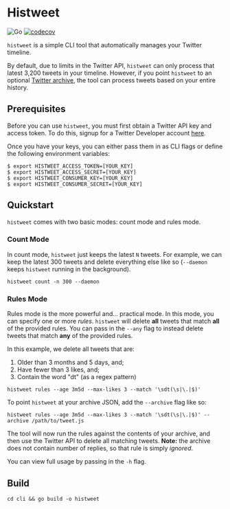 # Histweet

![Go](https://github.com/aksiksi/histweet/workflows/Go/badge.svg)
[![codecov](https://codecov.io/gh/aksiksi/histweet/branch/master/graph/badge.svg)](https://codecov.io/gh/aksiksi/histweet)

`histweet` is a simple CLI tool that automatically manages your Twitter timeline.

By default, due to limits in the Twitter API, `histweet` can only process that latest 3,200 tweets in your timeline. However, if you point `histweet` to an optional [Twitter archive](https://help.twitter.com/en/managing-your-account/how-to-download-your-twitter-archive), the tool can process tweets based on your entire history.

## Prerequisites

Before you can use `histweet`, you must first obtain a Twitter API key and access token. To do this, signup for a Twitter Developer account [here](https://developer.twitter.com/en/apply-for-access).

Once you have your keys, you can either pass them in as CLI flags or define the following environment variables:

```
$ export HISTWEET_ACCESS_TOKEN=[YOUR_KEY]
$ export HISTWEET_ACCESS_SECRET=[YOUR_KEY]
$ export HISTWEET_CONSUMER_KEY=[YOUR_KEY]
$ export HISTWEET_CONSUMER_SECRET=[YOUR_KEY]
```

## Quickstart

`histweet` comes with two basic modes: count mode and rules mode.

### Count Mode

In count mode, `histweet` just keeps the latest `N` tweets.  For example, we can keep the latest 300 tweets and delete everything else like so (`--daemon` keeps `histweet` running in the background).

```
histweet count -n 300 --daemon
```

### Rules Mode

Rules mode is the more powerful and... practical mode.  In this mode, you can specify one or more *rules*. `histweet` will delete **all** tweets that match **all** of the provided rules. You can pass in the `--any` flag to instead delete tweets that match **any** of the provided rules.

In this example, we delete all tweets that are:

1. Older than 3 months and 5 days, and;
2. Have fewer than 3 likes, and;
3. Contain the word "dt" (as a regex pattern)

```
histweet rules --age 3m5d --max-likes 3 --match '\sdt(\s|\.|$)'
```

To point `histweet` at your archive JSON, add the `--archive` flag like so:

```
histweet rules --age 3m5d --max-likes 3 --match '\sdt(\s|\.|$)' --archive /path/to/tweet.js
```

The tool will now run the rules against the contents of your archive, and then use the Twitter API to delete all matching tweets. **Note:** the archive does not contain number of replies, so that rule is simply *ignored*.

You can view full usage by passing in the `-h` flag.

## Build

`cd cli && go build -o histweet`

